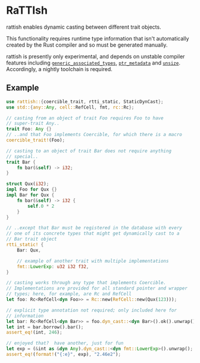 # RaTTIsh

rattish enables dynamic casting between different trait objects.

This functionality requires runtime type information that isn't
automatically created by the Rust compiler and so must be generated
manually.

rattish is presently only experimental, and depends on unstable compiler
features including [`generic_associated_types`], [`ptr_metadata`] and
[`unsize`].  Accordingly, a nightly toolchain is required.

## Example
```rust
use rattish::{coercible_trait, rtti_static, StaticDynCast};
use std::{any::Any, cell::RefCell, fmt, rc::Rc};

// casting from an object of trait Foo requires Foo to have
// super-trait Any..
trait Foo: Any {}
// ..and that Foo implements Coercible, for which there is a macro
coercible_trait!(Foo);

// casting to an object of trait Bar does not require anything
// special..
trait Bar {
    fn bar(&self) -> i32;
}

struct Qux(i32);
impl Foo for Qux {}
impl Bar for Qux {
    fn bar(&self) -> i32 {
        self.0 * 2
    }
}

// ..except that Bar must be registered in the database with every
// one of its concrete types that might get dynamically cast to a
// Bar trait object
rtti_static! {
    Bar: Qux,

    // example of another trait with multiple implementations
    fmt::LowerExp: u32 i32 f32,
}

// casting works through any type that implements Coercible.
// Implementations are provided for all standard pointer and wrapper
// types; here, for example, are Rc and RefCell
let foo: Rc<RefCell<dyn Foo>> = Rc::new(RefCell::new(Qux(123)));

// explicit type annotation not required; only included here for
// information
let bar: Rc<RefCell<dyn Bar>> = foo.dyn_cast::<dyn Bar>().ok().unwrap();
let int = bar.borrow().bar();
assert_eq!(int, 246);

// enjoyed that?  have another, just for fun
let exp = (&int as &dyn Any).dyn_cast::<dyn fmt::LowerExp>().unwrap();
assert_eq!(format!("{:e}", exp), "2.46e2");
```

[`generic_associated_types`]: https://doc.rust-lang.org/nightly/unstable-book/language-features/generic-associated-types.html
[`ptr_metadata`]: https://doc.rust-lang.org/nightly/unstable-book/library-features/ptr-metadata.html
[`unsize`]: https://doc.rust-lang.org/nightly/unstable-book/library-features/unsize.html
